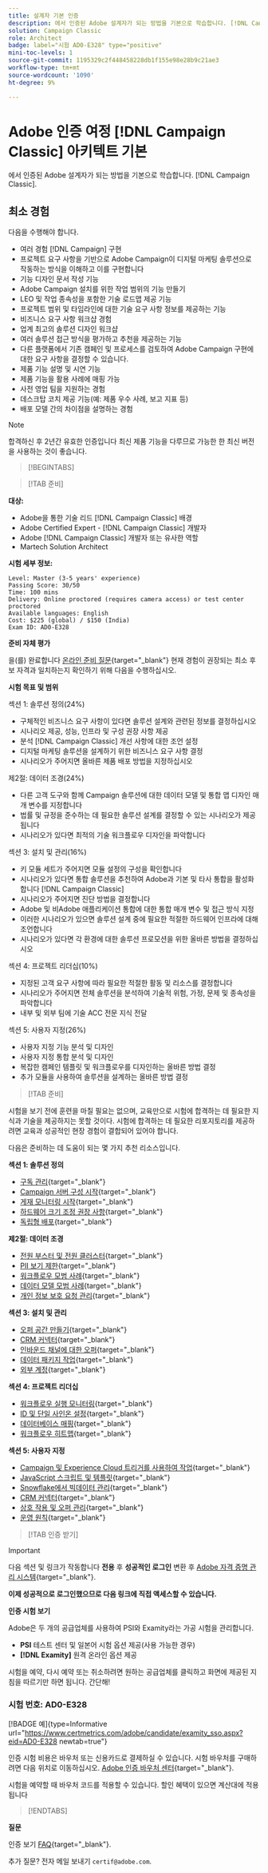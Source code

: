 ```yaml
---
title: 설계자 기본 인증
description: 에서 인증된 Adobe 설계자가 되는 방법을 기본으로 학습합니다. [!DNL Campaign Classic].
solution: Campaign Classic
role: Architect
badge: label="시험 AD0-E328" type="positive"
mini-toc-levels: 1
source-git-commit: 1195329c2f448458228db1f155e98e28b9c21ae3
workflow-type: tm+mt
source-wordcount: '1090'
ht-degree: 9%

---
```



# Adobe 인증 여정 [!DNL Campaign Classic] 아키텍트 기본

에서 인증된 Adobe 설계자가 되는 방법을 기본으로 학습합니다. [!DNL Campaign Classic].

## 최소 경험

다음을 수행해야 합니다.

* 여러 경험 [!DNL Campaign] 구현
* 프로젝트 요구 사항을 기반으로 Adobe Campaign이 디지털 마케팅 솔루션으로 작동하는 방식을 이해하고 이를 구현합니다
* 기능 디자인 문서 작성 기능
* Adobe Campaign 설치를 위한 작업 범위의 기능 만들기
* LEO 및 작업 종속성을 포함한 기술 로드맵 제공 기능
* 프로젝트 범위 및 타임라인에 대한 기술 요구 사항 정보를 제공하는 기능
* 비즈니스 요구 사항 워크샵 경험
* 업계 최고의 솔루션 디자인 워크샵
* 여러 솔루션 접근 방식을 평가하고 추천을 제공하는 기능
* 다른 플랫폼에서 기존 캠페인 및 프로세스를 검토하여 Adobe Campaign 구현에 대한 요구 사항을 결정할 수 있습니다.
* 제품 기능 설명 및 시연 기능
* 제품 기능을 활용 사례에 매핑 가능
* 사전 영업 팀을 지원하는 경험
* 데스크탑 코치 제공 기능(예: 제품 우수 사례, 보고 지표 등)
* 배포 모델 간의 차이점을 설명하는 경험

>[!NOTE]
>
>합격하신 후 2년간 유효한 인증입니다 최신 제품 기능을 다루므로 가능한 한 최신 버전을 사용하는 것이 좋습니다.

>[!BEGINTABS]

>[!TAB 준비]

**대상:**

* Adobe을 통한 기술 리드 [!DNL Campaign Classic] 배경
* Adobe Certified Expert - [!DNL Campaign Classic] 개발자
* Adobe [!DNL Campaign Classic] 개발자 또는 유사한 역할
* Martech Solution Architect

**시험 세부 정보:**

```
Level: Master (3-5 years' experience)
Passing Score: 30/50
Time: 100 mins
Delivery: Online proctored (requires camera access) or test center proctored
Available languages: English
Cost: $225 (global) / $150 (India)
Exam ID: AD0-E328
```

**준비 자체 평가**

을(를) 완료합니다 [온라인 준비 질문](https://scorpion.caveon.com/launchpad/ad-q-e318-readiness-questionnaire-for-adobe-campaign-classic-architect-master-exam/ad-q-e318-readiness-questionnaire-for-adobe-campaign-classic-architect-master-exam){target="_blank"} 현재 경험이 권장되는 최소 후보 자격과 일치하는지 확인하기 위해 다음을 수행하십시오.

**시험 목표 및 범위**

섹션 1: 솔루션 정의(24%)

* 구체적인 비즈니스 요구 사항이 있다면 솔루션 설계와 관련된 정보를 결정하십시오
* 시나리오 제공, 성능, 인프라 및 구성 권장 사항 제공
* 분석 [!DNL Campaign Classic] 개선 사항에 대한 조언 설정
* 디지털 마케팅 솔루션을 설계하기 위한 비즈니스 요구 사항 결정
* 시나리오가 주어지면 올바른 제품 배포 방법을 지정하십시오

제2절: 데이터 조경(24%)

* 다른 고객 도구와 함께 Campaign 솔루션에 대한 데이터 모델 및 통합 맵 디자인 매개 변수를 지정합니다
* 법률 및 규정을 준수하는 데 필요한 솔루션 설계를 결정할 수 있는 시나리오가 제공됩니다
* 시나리오가 있다면 최적의 기술 워크플로우 디자인을 파악합니다

섹션 3: 설치 및 관리(16%)

* 키 모듈 세트가 주어지면 모듈 설정의 구성을 확인합니다
* 시나리오가 있다면 통합 솔루션을 추천하여 Adobe과 기본 및 타사 통합을 활성화합니다 [!DNL Campaign Classic]
* 시나리오가 주어지면 진단 방법을 결정합니다
* Adobe 및 비Adobe 애플리케이션 통합에 대한 통합 매개 변수 및 접근 방식 지정
* 이러한 시나리오가 있으면 솔루션 설계 중에 필요한 적절한 하드웨어 인프라에 대해 조언합니다
* 시나리오가 있다면 각 환경에 대한 솔루션 프로모션을 위한 올바른 방법을 결정하십시오

섹션 4: 프로젝트 리더십(10%)

* 지정된 고객 요구 사항에 따라 필요한 적절한 활동 및 리소스를 결정합니다
* 시나리오가 주어지면 전체 솔루션을 분석하여 기술적 위험, 가정, 문제 및 종속성을 파악합니다
* 내부 및 외부 팀에 기술 ACC 전문 지식 전달

섹션 5: 사용자 지정(26%)

* 사용자 지정 기능 분석 및 디자인
* 사용자 지정 통합 분석 및 디자인
* 복잡한 캠페인 템플릿 및 워크플로우를 디자인하는 올바른 방법 결정
* 추가 모듈을 사용하여 솔루션을 설계하는 올바른 방법 결정

>[!TAB 준비]

시험을 보기 전에 훈련을 마칠 필요는 없으며, 교육만으로 시험에 합격하는 데 필요한 지식과 기술을 제공하지는 못할 것이다. 시험에 합격하는 데 필요한 리포지토리를 제공하려면 교육과 성공적인 현장 경험이 결합되어 있어야 합니다.

다음은 준비하는 데 도움이 되는 몇 가지 추천 리소스입니다.

**섹션 1: 솔루션 정의**

* [구독 관리](https://experienceleague.adobe.com/docs/campaign-classic/using/sending-messages/subscriptions-and-referrals/managing-subscriptions.html?lang=en){target="_blank"}
* [Campaign 서버 구성 시작](https://experienceleague.adobe.com/docs/campaign-classic/using/installing-campaign-classic/additional-configurations/configuring-campaign-server.html?lang=en){target="_blank"}
* [게재 모니터링 시작](https://experienceleague.adobe.com/docs/campaign-classic/using/sending-messages/monitoring-deliveries/about-delivery-monitoring.html?lang=en){target="_blank"}
* [하드웨어 크기 조정 권장 사항](https://experienceleague.adobe.com/docs/campaign-classic/using/technotes/hardware-sizing.html?lang=en){target="_blank"}
* [독립형 배포](https://experienceleague.adobe.com/docs/campaign-classic/using/installing-campaign-classic/deployment-types-/standalone-deployment.html?lang=en){target="_blank"}

**제2절: 데이터 조경**

* [전원 부스터 및 전원 클러스터](https://experienceleague.adobe.com/docs/campaign-classic/using/installing-campaign-classic/deployment-types-/power-booster-and-power-cluster.html?lang=en){target="_blank"}
* [PII 보기 제한](https://experienceleague.adobe.com/docs/campaign-classic/using/configuring-campaign-classic/editing-schemas/restricting-pii-view.html?lang=en){target="_blank"}
* [워크플로우 모범 사례](https://experienceleague.adobe.com/docs/campaign-classic/using/automating-with-workflows/introduction/workflow-best-practices.html?lang=ko){target="_blank"}
* [데이터 모델 모범 사례](https://experienceleague.adobe.com/docs/campaign-classic/using/configuring-campaign-classic/data-model/data-model-best-practices.html?lang=ko){target="_blank"}
* [개인 정보 보호 요청 관리](https://experienceleague.adobe.com/docs/campaign-classic/using/getting-started/privacy/privacy-requests/privacy-requests.html){target="_blank"}

**섹션 3: 설치 및 관리**

* [오퍼 공간 만들기](https://experienceleague.adobe.com/docs/campaign-classic/using/managing-offers/managing-environments/creating-offer-spaces.html?lang=en){target="_blank"}
* [CRM 커넥터](https://experienceleague.adobe.com/docs/campaign-classic/using/getting-started/connectors/crm-connectors/crm-connectors.html?lang=en){target="_blank"}
* [인바운드 채널에 대한 오퍼](https://experienceleague.adobe.com/docs/campaign-classic/using/managing-offers/case-study/offers-on-an-inbound-channel.html?lang=en){target="_blank"}
* [데이터 패키지 작업](https://experienceleague.adobe.com/docs/campaign-classic/using/getting-started/administration-basics/working-with-data-packages.html?lang=en){target="_blank"}
* [외부 계정](https://experienceleague.adobe.com/docs/campaign-classic/using/installing-campaign-classic/accessing-external-database/external-accounts.html?lang=en){target="_blank"}

**섹션 4: 프로젝트 리더십**

* [워크플로우 실행 모니터링](https://experienceleague.adobe.com/docs/campaign-classic/using/automating-with-workflows/monitoring-workflows/monitoring-workflow-execution.html?lang=ko){target="_blank"}
* [ID 및 단일 사인온 설정](https://helpx.adobe.com/uk/enterprise/using/set-up-identity.html){target="_blank"}
* [데이터베이스 매핑](https://experienceleague.adobe.com/docs/campaign-classic/using/configuring-campaign-classic/schema-reference/database-mapping.html?lang=en){target="_blank"}
* [워크플로우 히트맵](https://experienceleague.adobe.com/docs/campaign-classic/using/automating-with-workflows/monitoring-workflows/heatmap.html?lang=en){target="_blank"}

**섹션 5: 사용자 지정**

* [Campaign 및 Experience Cloud 트리거를 사용하여 작업](https://experienceleague.adobe.com/docs/campaign-classic/using/integrating-with-adobe-experience-cloud/experience-triggers/about-triggers.html?lang=en){target="_blank"}
* [JavaScript 스크립트 및 템플릿](https://experienceleague.adobe.com/docs/campaign-classic/using/automating-with-workflows/advanced-management/javascript-scripts-and-templates.html?lang=en){target="_blank"}
* [Snowflake에서 빅데이터 관리](https://experienceleague.adobe.com/docs/campaign-classic-learn/tutorials/administrating/fda/big-data-segmentation-on-snowflake.html?lang=en){target="_blank"}
* [CRM 커넥터](https://experienceleague.adobe.com/docs/campaign-classic/using/getting-started/connectors/crm-connectors/crm-connectors.html?lang=en){target="_blank"}
* [상호 작용 및 오퍼 관리](https://experienceleague.adobe.com/docs/campaign-classic/using/managing-offers/interaction-overview/interaction-and-offer-management.html?lang=en){target="_blank"}
* [운영 원칙](https://experienceleague.adobe.com/docs/campaign-classic/using/monitoring-campaign-classic/production-procedures/operating-principle.html?lang=en){target="_blank"}

>[!TAB 인증 받기]

>[!IMPORTANT]
>
>다음 섹션 및 링크가 작동합니다 **전용**  후 **성공적인 로그인** 변환 후 [Adobe 자격 증명 관리 시스템](http://www.certmetrics.com/adobe){target="_blank"}.

**이제 성공적으로 로그인했으므로 다음 링크에 직접 액세스할 수 있습니다.**

**인증 시험 보기**

Adobe은 두 개의 공급업체를 사용하여 PSI와 Examity라는 가공 시험을 관리합니다.

* **PSI** 테스트 센터 및 일본어 시험 옵션 제공(사용 가능한 경우)
* **[!DNL Examity]** 원격 온라인 옵션 제공

시험을 예약, 다시 예약 또는 취소하려면 원하는 공급업체를 클릭하고 화면에 제공된 지침을 따르기만 하면 됩니다. 간단해!

### 시험 번호: AD0-E328

[!BADGE 예]{type=Informative url="https://www.certmetrics.com/adobe/candidate/examity_sso.aspx?eid=AD0-E328 newtab=true"}

인증 시험 비용은 바우처 또는 신용카드로 결제하실 수 있습니다. 시험 바우처를 구매하려면 다음 위치로 이동하십시오. [Adobe 인증 바우처 센터](https://market.xvoucher.com/adobe/global){target="_blank"}.

시험을 예약할 때 바우처 코드를 적용할 수 있습니다. 할인 혜택이 있으면 계산대에 적용됩니다

>[!ENDTABS]

**질문**

인증 보기 [FAQ](https://experienceleague.adobe.com/docs/certification/certification/faq.html?lang=en){target="_blank"}.

추가 질문? 전자 메일 보내기 `certif@adobe.com`.

